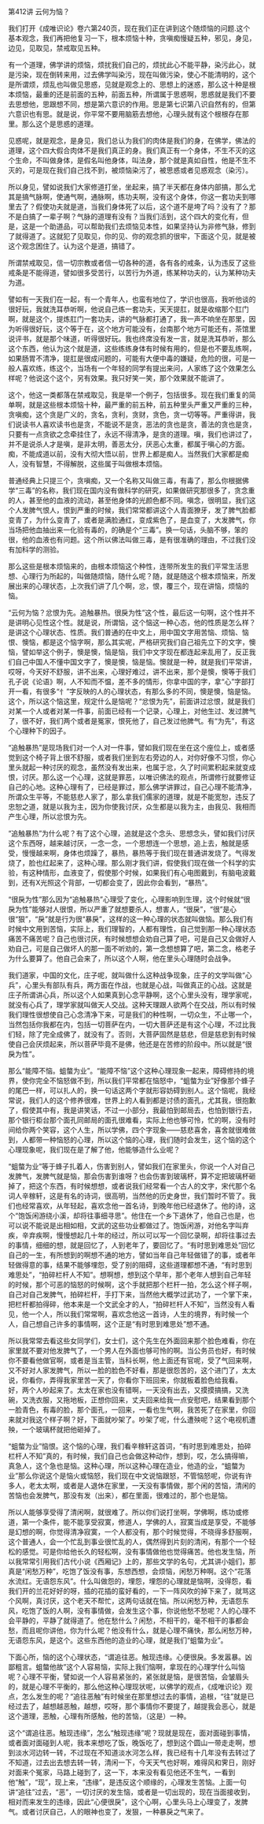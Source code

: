第412讲 云何为恼？

我们打开《成唯识论》卷六第240页，现在我们正在讲到这个随烦恼的问题.这个基本观念，我们再把他复习一下，根本烦恼十种，贪嗔痴慢疑五种，邪见，身见，边见，见取见，禁戒取见五种。

有一个道理，佛学讲的烦恼，烦扰我们自己的，烦扰此心不能平静，染污此心，就是污染，现在倒转来用，过去佛学叫染污，现在叫做污染，使心不能清明的，这个是所谓烦，烦乱也叫做见思惑，见就是观念上的、思想上的迷惑，那么这十种是根本烦恼，最重的还是前面的五种，前面五种，所谓属于思惑啊，思惑就是我们不要去思想他，思跟想不同，想是第六意识的作用。思是第七识第八识自然有的，但第六意识也有思。就是说，你平常不要用脑筋去想他，心理头就有这个根根存在那里。那么这个是思惑的道理。

见惑呢，就是观念，是身见，我们总认为我们的肉体是我们的身，在佛学，佛法的道理，这个四大假合肉体不是我们真正的身。我们真正有一个身体，不生不灭的这个生命，不叫做身体，是假名叫他身体，叫法身，那个就是真如自性，他是不生不灭的，可是现在我们自己找不到，被烦恼染污了，被思惑或者见惑观念（染污）。

所以身见，譬如说我们大家修道打坐，坐起来，搞了半天都在身体内部搞，那么尤其是搞气脉啊，使通气啊，通脉啊，练功夫啊，没有这个身体，你这一套功夫到哪里去了？假使功夫就是道，当我们身体死了以后，这个道不是垮了吗？没有了？那不是白搞了一辈子啊？气脉的道理有没有？当我们活到，这个四大的变化有，但是，这是一个助道品，可以帮助我们去烦恼见本性，如果坚持认为非修气脉，修到了就得道了。这就犯了见取见，你的见、你的观念抓的很牢，下面这个见，就是被这个观念困住了。认为这个是道，搞错了。

所谓禁戒取见，信一切宗教或者信一切各种的道，各有各的戒条，认为违反了这些戒条是不能得道，譬如很多受苦行，以苦行为外道，练某种功夫的，认为某种功夫为道。

譬如有一天我们在一起，有一个青年人，也蛮有地位了，学识也很高，我听他谈的很好玩，我就洗耳恭听啊，他说自己练一套功夫，天天提肛，就是收缩那个肛门啊，就是这个，提炼肛门一套功夫，讲的气脉都打通了，我一声不响坐在那里，因为听得很好玩，这个等于在，这个地方可能没有，台南那个地方可能还有，茶馆里说评书，就是那个味道，听得很好玩。我也终席没有发一言，就是洗耳恭听，那么这个东西，他认为这个就是道，这些练练身体有时候有用的，但是也不要乱练啊，如果肠胃不清净，提肛是很成问题的，可能有大便中毒的嫌疑，危险的很，可是一般人喜欢练，练这个，当场有一个年轻的同学有提出来问，人家练了这个效果怎么样呢？他说这个这个，另有效果。我只好笑一笑，那个效果就不能讲了。

这个，他这一类都落在禁戒取见，我是举一个例子，包括很多。现在我们重复的简单啊，就是这些根本烦恼十种，最严重的前五种，前五种里头严重又严重的三种，贪嗔痴，这个贪是广义的，贪名，贪利，贪财，贪色，贪一切等等。严重得讲，我们说读书人喜欢读书也是贪，不能说不是贪，恶法的贪也是贪，善法的贪也是贪，只要有一点贪欲之念牵挂住了，永远不得清净，是贪的道理。嗔，我们也讲过了，并不是说杀人才是嗔，是非太明，善恶太分，厌恶心太重，都属于嗔心的方面。痴，不能成道以前，没有大彻大悟以前，世界上都是痴人。当然我们大家都是痴人，没有智慧，不得解脱，这些属于叫做根本烦恼。

普通经典上只提三个，贪嗔痴，又一个名称又叫做三毒，有毒了，那么你根据佛学“三毒”的名称，我们现在国内没有做科学的研究，如果做研究那很多了，贪念重的人，甚至他的血液的流动，甚至他身体的光颜色都不同。嗔念，很明显，我们这个人发脾气恨人，恨到严重的时候，我们常常都讲这个人青面獠牙，发了脾气脸都变青了，为什么变青了，或者是满脸通红，变成紫色了，是血变了，大发脾气，你当场把他血抽出来一化验有毒的，的确是个“三毒”。换一句话，头脑不够，笨的很，他的血液也有问题。这个所以佛法叫做三毒，是有很准确的理由，不过我们没有加科学的测验。

那么这些是根本烦恼来的，由根本烦恼这个种性，连带所发生的我们平常生活思想、心理行为所起的，叫做随烦恼，随什么呢？随，就是随这个根本烦恼来，所发展出来的心理状态，上次我们讲了几个啊，忿，恨，覆三个，现在讲恼，烦恼的恼。

“云何为恼？忿恨为先。追触暴热。很戾为性”这个性，最后这一句啊，这个性并不是讲明心见性这个性。就是说，所谓恼，这个恼这一种心态，他的性质是怎么样？是讲这个心理状态、性质。我们普通的在中文上，用中国文字用苦恼、烦恼、恼恨、懊恼，都是这个恼字啊，那么其实呢，严格研究我们自己祖先立下的文字，懊恼，譬如举这个例子，懊是懊，恼是恼，我们中文字现在都连起来乱用了，反正我们自己中国人不懂中国文字了，懊是懊，恼是恼。懊就是一种，就是我们平常讲，哎呀，今天好不舒服，讲不出来，心理好难过，讲不出来，那个是懊，懊等于我们孔子说《论语》啊，人不知而不愠，差不多的情形，你拿中国的字，拿“心”字部打开一看，有很多“忄”字反映的人的心理状态，有那么多的不同，懊是懊，恼是恼。这个，所以这个恼这里，规定什么是恼呢？“忿恨为先”，前面讲过忿恨，就是我们对某一个人或者对某一件事，前面已经有一个记录，心理上，对他生过、发过脾气了，很不好，我们两个或者是冤家，恨死他了，自己发过他脾气。有“为先”，有这个心理种下的因子。

“追触暴热”是现场我们对一个人对一件事，譬如我们现在坐在这个座位上，或者感觉到这个椅子背上很不舒服，或者我们坐到左右旁边的人，对你好像不习惯，你心里头就起一种讨厌的观念，虽然没有发出来，也属于忿，久了时间累积起来就变成恨，讨厌。那么这一个心理，这就是罪恶，以唯识佛法的观点，所谓修行就要修证自己的心地。这种心理有了，已经是罪过，那么佛学讲罪过，自己心理不能清净，所谓众生平等，不能慈悲人家了，那么拿我们儒家的道理，就是不能宽恕，违反了忠恕之道，就是以我为主，因为你使我讨厌，众生都是以我为主，由我见、我相而产生心理，所以忿恨为先。

“追触暴热”为什么呢？有了这个心理，追就是这个念头、思想念头，譬如我们讨厌这个东西呀，越来越讨厌，一念一念，一个思想连一个思想，追上去，触就是感受，慢慢越来啊，身体也烦躁了，暴热，暴热等于我们现在普通讲发烧了。气得发烧了，脸也红起来了，这种心理。那么刚才我们讲，假使我们现在做一个科学的实验，有这种情形，血液变了，假使那个时候，如果我们有心电图戴到，有脑电波戴到，还有X光照这个背部，一切都会变了，因此你会看到，“暴热”。

“很戾为性”那么因为“追触暴热”心理受了变化，心理影响到生理，这个时候就“很戾为性”能够对人很恨，所以严重了就想要杀人，想害人，“很戾”，“很”是心很“狠”，“戾”就是行为很“暴戾”，这样的这一种心理的状态就叫做恼。那么我们有时候中文用到苦恼，实际上，我们理智的，人都有理性，自己觉到那一种心理状态痛苦不痛苦呢？自己也很讨厌，有时候想想会劝自己算了吧，可是自己又会做好人劝自己，可是自己做坏人的那一面不听劝的，第一念想想算了吧，第二念，格老子为什么要算了。他自己会来了，所以这个人啊，他在里头心理随时会战争。

我们道家，中国的文化，庄子呢，就叫做什么这种战争现象，庄子的文学叫做“心兵”，心里头有部队有兵，两方面在作战，也就是心战，叫做真正的心战。这就是庄子所谓讲心兵，所以这个人如果真到心念平静啊，这个心里头没有，理学家呢，就没有心兵了，理学家就叫做天人交战。这种天理跟人欲两个在交战，所以有时候我们理性很想使自己心念清净下来，可是我们的种性啊，一切众生，不止哪一个，当然包括你我都在内，包括一切菩萨在内，一切大菩萨还是有这个心理，不过比我们轻，除了完全成佛了，就没有了。否则，大菩萨固然是慈悲，但是慈悲到有时候使自己会厌烦起来，所以菩萨毕竟不是佛，他还是在苦修的阶段中。所以就是“很戾为性”。

那么“能障不恼。蛆螫为业”。“能障不恼”这个这种心理现象一起来，障碍修持的境界，使你完全不恼怒做不到，所以我们平常都在恼怒中，“蛆螫为业”好像那个蜂子的尾巴一样，可以扎人的，换一句话这两个字就形容妨碍到别人。这个恼呢，我经常说，我们人的这个修养很难，世界上的人看到都是讨债的面孔，尤其我，很抱歉了，假使其中有，我是讲笑话，不过一小部分，我最怕到邮局去，也怕到银行去，那个银行柜台那个面孔同邮局的面孔很难看，实际上他也够可怜，忙的啊，没有时间给你两个笑容，这个人生，所以学佛，四个字现象——慈悲喜舍，喜舍就很难做到，人都带一种恼怒的心理，所以这个恼的心理，我们随时会发生，这个恼的这个心理现象呢，我们现在是了解了他，他能够造什么业呢？

“蛆螫为业”等于蜂子扎着人，伤害到别人，譬如我们在家里头，你说一个人对自己发脾气，发脾气就是恼，那会伤害到谁呀？也会伤害到玻璃杯，算不定把玻璃杯砸掉了，把这个东西，有时候想想，或者说我们经常看一个古人的文字，宋代那个名词人辛稼轩，这是有名的诗词，很高明，当然他的历史身世，我们暂时不管了。我们也经常喜欢，从年轻起，喜欢念他一首名诗，到晚年他已经退休了。他的诗，这个“饱饭闲游绕小溪，却将往事细寻思”。他住在一个乡下退休了，他自己也是，也可以说不能说是出相如相，文武的这些功业都做过了。饱饭闲游，对他名字叫弃疾，辛弃疾啊，慢慢想起几十年的经过，所以可以写一个回忆录啊，却将往事过去的事情，细细的想，就是回忆了，人到老年了，要回忆了。“有时思到难思处”回忆自己的一生，有所想到的啊想不通的地方，譬如当年自己年轻做错了的事，或者年轻做得意的事，结果不能够埋怨，受了别的阻碍，这些道理都想不通，“有时思到难思处”，“拍碎栏杆人不知”。想啊想，想到这个早年，那个老年人想到自己年轻的时候，那个可恶的恼怒的时候啊，这个手就把那个栏杆一拍，怎么这个样子啊，自己对自己发脾气，拍碎栏杆，手打下来，当然他大概学过武功了，一个掌下来，把栏杆都拍得碎，他本来是一个文武全才的人，“拍碎栏杆人不知”，当然没有人看见，他一个人，所以我们常常啊，喜欢念他这一首诗，人生的境界，有时候一个人，自己想自己许多的事情啊，这个正是“有时思到难思处”想不通。

所以我常常去看这些女同学们，女士们，这个先生在外面回来那个脸色难看，你在家里就不要对他发脾气了，一个男人在外面也够可怜的啊。当公务员也好，有时候你不要看他做官啊，或者是当主管，当科长啊，他上面还有官呢，受了气回来啊，又不好对人家发脾气，所以一脸的脸色不好看，那是很怨苦的，这个进门了，太太说，你看你，弄得我家里苦一天了，你看你下班回来，你就板着脸色给我看。 好，两个人吵起来了。太太在家也没有错啊，一天没有出去，又摸摸搞搞，又洗碗，又洗衣服，又拖地板，正想你回来，丈夫回来给我一点安慰吧，结果看到那个一脸青色，有毒的脸，那个面孔，一回来，一看也生气啊，我苦死了在家里，你回来就对我这个样子啊？好，下面就吵架了。吵架了呢，什么遭殃呢？这个电视机遭殃，一个玻璃杯就把他砸掉了。

“蛆螫为业”恼恨。这个恼的心理，我们看辛稼轩这首词，“有时思到难思处，拍碎栏杆人不知”真的，有时候，我们自己也会做这种动作，想到，哎，怎么搞得嘛，真急人，这个急也是恼。这种心理，所以这种心理在造业，他造的业，“蛆螫为业”那么你说这个是恼火或恼怒，我们现在中文说恼跟怒，不管恼怒呢，你说有许多人，老太太啊，或者是人退休在家里，一天没有事情做，那个闲的苦恼，清闲的苦恼也会发脾气，那没有发（出来），都在里面，很难过的，那个也是恼。

所以人能够享受得了清闲啊，就很难了。所以你们说打坐啊，学佛啊，练功或修道，第一个条件，能不能享受寂寞，修道人，学佛的人，寂寞当成是享受，不能够是幻想的啊，你觉得清净寂寞，一个人都没有，那个时候觉得，不晓得多舒服啊，这个普通人，会一个忙乱到事业很忙乱的人，偶然得到片刻的清闲，有那个一个轻松的感觉。可是你给他长久的轻松啊，没有事情做他也觉得痛苦。他也发生恼，所以我常常引用我们古代小说《西厢记》上的，那些文学的名句，尤其讲小姐们，那真是“闲愁万种”，吃饱了饭没有事，东想西想，会烦恼，闲愁万种啊。这个“花落水流红。无语怨东风”。什么叫做怨的，埋怨，埋怨的心理就是恼啊，没得怨，看我们开的兰花好好的呀，插的花插的蛮好看的，一下一阵风吹的掉下来了，就骂这个风啊，真讨厌，这个老天不帮忙，这两句话就在恼。所以闲愁万种，无语怨东风，吃饱了饭的人啊，没有事情做，会发生这个事，你说他愁不愁呢？人的心理不会平静的，平静了就得道了。他在愁什么？闲愁，不相干的，毫不相干的事都会愁，而且呢你讲他，你为什么呢？他没有什么，就是心理不痛快，那么闲愁万种，无语怨东风，是这个。这些东西他的造业的心理，就是我们“蛆螫为业”。

下面心所，恼的这个心理状态，“谓追往恶。触现违缘。心便很戾。多发嚣暴。凶鄙粗言。蛆螫他故”这个人容易恼，实际上我们恼啊，拿现在的心理学什么叫恼呢？心理不平衡，譬如说一个人容易紧张的，紧张就是恼，是很苦恼，会皱眉头的，就是心理不平衡的，那么他这种心理现状呢，以佛学的观点，《成唯识论》观点，怎么发生的呢？“追往恶触”有时候坐在那里想过去的事情，追根，“往”就是已经过去了，越想越恶触，越想，哎呀，那个事情你不要提了，越提我会恶心，就是这个道理，恶触，心理有所感触，他的苦恼，（这是）一种。

这个“谓追往恶。触现违缘”，怎么“触现违缘”呢？现就是现在，面对面碰到事情，或者面对面碰到人呢，我本来想吃了饭，晚饭吃了，想到这个圆山一带走走啊，想到淡水河边转一转，不过现在不知道淡水河怎么样，我已经有十几年没有去转过了不知道，过去出去想去转一转，清闲一下，今天天气也好啊，难得风和霁日，刚好对面来个冤家，马路上碰到了，这一下，本来没有看见他还不生气，一看到他“触”，“现”，现上来，“违缘”，是违反这个顺缘的，心理发生苦恼。上面一句讲“追往”过去，“恶”，一切讨厌的发生恼，或者是一切出现的，现在当面接收到，相对而来发生的违缘，因此“心便很戾”，这个心啊，心里头马上心理变了，发脾气。或者讨厌自己，人的眼神也变了，发狠，一种暴戾之气来了。


